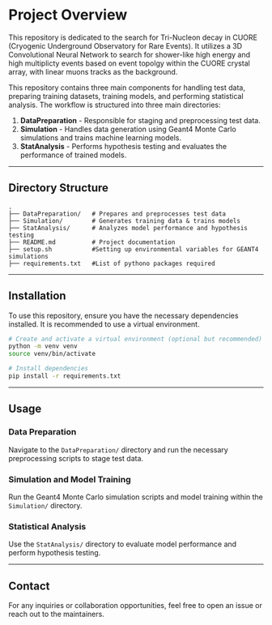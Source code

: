 # Project Overview
This repository is dedicated to the search for Tri-Nucleon decay in CUORE (Cryogenic Underground Observatory for Rare Events). It utilizes a 3D Convolutional Neural Network to search for shower-like high energy and high multiplicty events based on event topolgy within the CUORE crystal array, with linear muons tracks as the background.

This repository contains three main components for handling test data, preparing training datasets, training models, and performing statistical analysis. The workflow is structured into three main directories:

1. **DataPreparation** - Responsible for staging and preprocessing test data.
2. **Simulation** - Handles data generation using Geant4 Monte Carlo simulations and trains machine learning models.
3. **StatAnalysis** - Performs hypothesis testing and evaluates the performance of trained models.

---

## Directory Structure

```
.
├── DataPreparation/   # Prepares and preprocesses test data
├── Simulation/        # Generates training data & trains models
├── StatAnalysis/      # Analyzes model performance and hypothesis testing
├── README.md          # Project documentation
├── setup.sh           #Setting up environmental variables for GEANT4 simulations
├── requirements.txt   #List of pythono packages required

```

---

## Installation

To use this repository, ensure you have the necessary dependencies installed. It is recommended to use a virtual environment.

```bash
# Create and activate a virtual environment (optional but recommended)
python -m venv venv
source venv/bin/activate

# Install dependencies
pip install -r requirements.txt
```

---

## Usage

### Data Preparation
Navigate to the `DataPreparation/` directory and run the necessary preprocessing scripts to stage test data.

### Simulation and Model Training
Run the Geant4 Monte Carlo simulation scripts and model training within the `Simulation/` directory.

### Statistical Analysis
Use the `StatAnalysis/` directory to evaluate model performance and perform hypothesis testing.

---

## Contact

For any inquiries or collaboration opportunities, feel free to open an issue or reach out to the maintainers.

